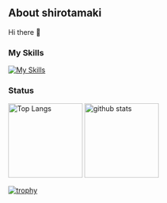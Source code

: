 ## About shirotamaki
Hi there 👋

### My Skills

[![My Skills](https://skillicons.dev/icons?i=html,css,ruby,rails,js,ts,react,nextjs,vue,postgres,vercel,sass,tailwind,jest,githubactions)](https://skillicons.dev)


### Status

<p align="left"> 
  <img alt="Top Langs" height="150px" src="https://github-readme-stats.vercel.app/api/top-langs/?username=shirotamaki&layout=compact&show_icons=true" />
  <img alt="github stats" height="150px" src="https://github-readme-stats.vercel.app/api?username=shirotamaki" />
</p>

[![trophy](https://github-profile-trophy.vercel.app/?username=shirotamaki&margin-w=5&column=5)](https://github.com/shirotamaki/)


<!--
**shirotamaki/shirotamaki** is a ✨ _special_ ✨ repository because its `README.md` (this file) appears on your GitHub profile.

Here are some ideas to get you started:

- 🔭 I’m currently working on ...
- 🌱 I’m currently learning ...
- 👯 I’m looking to collaborate on ...
- 🤔 I’m looking for help with ...
- 💬 Ask me about ...
- 📫 How to reach me: ...
- 😄 Pronouns: ...
- ⚡ Fun fact: ...
-->
